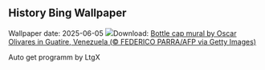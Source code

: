 ## History Bing Wallpaper
Wallpaper date: 2025-06-05
![](https://www.bing.com/th?id=OHR.OlivaresMural_EN-GB1816556360_UHD.jpg&w=1000)Download: [Bottle cap mural by Oscar Olivares in Guatire, Venezuela (© FEDERICO PARRA/AFP via Getty Images)](https://www.bing.com/th?id=OHR.OlivaresMural_EN-GB1816556360_UHD.jpg)

Auto get programm by LtgX
